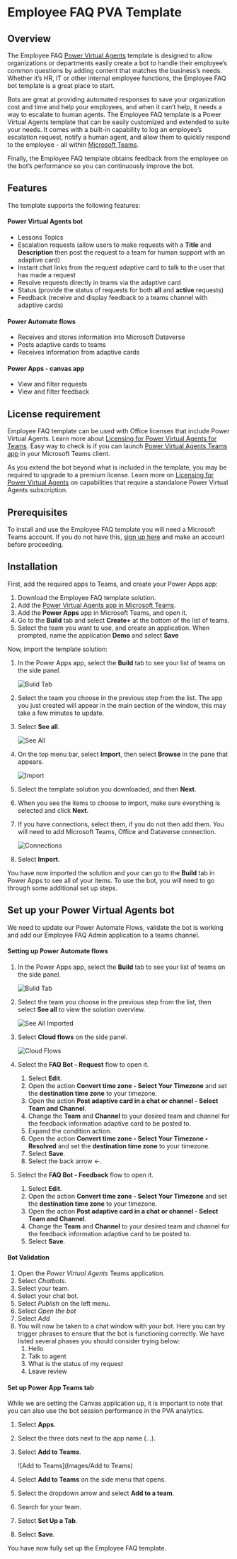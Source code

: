 # Employee FAQ PVA Template

## Overview

The Employee FAQ [Power Virtual Agents](https://powervirtualagents.microsoft.com/) template is designed to allow organizations or departments easily create a bot to handle their employee’s common questions by adding content that matches the business’s needs. Whether it’s HR, IT or other internal employee functions, the Employee FAQ bot template is a great place to start. 

Bots are great at providing automated responses to save your organization cost and time and help your employees, and when it can’t help, it needs a way to escalate to human agents. The Employee FAQ template is a Power Virtual Agents template that can be easily customized and extended to suite your needs. It comes with a built-in capability to log an employee’s escalation request, notify a human agent, and allow them to quickly respond to the employee - all within [Microsoft Teams](https://www.microsoft.com/microsoft-teams/group-chat-software). 

Finally, the Employee FAQ template obtains feedback from the employee on the bot’s performance so you can continuously improve the bot.



## Features

The template supports the following features:



#### Power Virtual Agents bot

- Lessons Topics
- Escalation requests (allow users to make requests with a **Title** and **Description** then post the request to a team for human support with an adaptive card)
- Instant chat links from the request adaptive card to talk to the user that has made a request
- Resolve requests directly in teams via the adaptive card
- Status (provide the status of requests for both **all** and **active** requests)
- Feedback (receive and display feedback to a teams channel with adaptive cards)



#### Power Automate flows

- Receives and stores information into Microsoft Dataverse
- Posts adaptive cards to teams
- Receives information from adaptive cards



#### Power Apps - canvas app

- View and filter requests
- View and filter feedback



## License requirement

Employee FAQ template can be used with Office licenses that include Power Virtual Agents. Learn more about [Licensing for Power Virtual Agents for Teams]( https://docs.microsoft.com/power-virtual-agents/teams/requirements-licensing-teams). Easy way to check is if you can launch [Power Virtual Agents Teams app](https://aka.ms/PVAForTeams) in your Microsoft Teams client.

As you extend the bot beyond what is included in the template, you may be required to upgrade to a premium license. Learn more on [Licensing for Power Virtual Agents](https://docs.microsoft.com/power-virtual-agents/requirements-licensing-subscriptions) on capabilities that require a standalone Power Virtual Agents subscription.



## Prerequisites

To install and use the Employee FAQ template you will need a Microsoft Teams account. If you do not have this, [sign up here](https://www.microsoft.com/microsoft-teams/group-chat-software) and make an account before proceeding.



## Installation

First, add the required apps to Teams, and create your Power Apps app:

1. Download the Employee FAQ template solution.
2. Add the [Power Virtual Agents app in Microsoft Teams](https://docs.microsoft.com/power-virtual-agents/teams/authoring-first-bot-teams#add-the-power-virtual-agents-app-in-microsoft-teams).
3. Add the **Power Apps** app in Microsoft Teams, and open it.
4. Go to the **Build** tab and select **Create+** at the bottom of the list of teams.
5. Select the team you want to use, and create an application. When prompted, name the application **Demo** and select **Save** 

 

Now, import the template solution:

1. In the Power Apps app, select the **Build** tab to see your list of teams on the side panel. 
   

   ![Build Tab](Images/Build-Tab)
   

2. Select the team you choose in the previous step from the list. The app you just created will appear in the main section of the window, this may take a few minutes to update.

3. Select **See all**.
   

   ![See All](Images/See-All)
   

4. On the top menu bar, select **Import**, then select **Browse** in the pane that appears.


   ![Import](Images/Import)

5. Select the template solution you downloaded, and then **Next**.

6. When you see the items to choose to import, make sure everything is selected and click **Next**.

7. If you have connections, select them, if you do not then add them. You will need to add Microsoft Teams, Office and Dataverse connection.


   ![Connections](Images/Connections)

8. Select **Import**.



You have now imported the solution and your can go to the **Build** tab in Power Apps to see all of your items. To use the bot, you will need to go through some additional set up steps.



## Set up your Power Virtual Agents bot

We need to update our Power Automate Flows, validate the bot is working and add our Employee FAQ Admin application to a teams channel.



#### Setting up Power Automate flows

1. In the Power Apps app, select the **Build** tab to see your list of teams on the side panel.
   

    ![Build Tab](Images/Build-Tab)
   

2. Select the team you choose in the previous step from the list, then select **See all** to view the solution overview.


   ![See All Imported](Images/Imported-See-All)

   

3. Select **Cloud flows** on the side panel.
   

   ![Cloud Flows](Images/Cloud-Flows)
   

4. Select the **FAQ Bot - Request** flow to open it.
   1. Select **Edit**.
   2. Open the action **Convert time zone - Select Your Timezone** and set the **destination time zone** to your timezone.
   3. Open the action **Post adaptive card in a chat or channel - Select Team and Channel**.
   4. Change the **Team** and **Channel** to your desired team and channel for the feedback information adaptive card to be posted to.
   5. Expand the condition action.
   6.  Open the action **Convert time zone - Select Your Timezone - Resolved** and set the **destination time zone** to your timezone.
   7. Select **Save**.
   8. Select the back arrow ←.

5. Select the **FAQ Bot - Feedback** flow to open it.
   1. Select **Edit**.
   2. Open the action **Convert time zone - Select Your Timezone** and set the **destination time zone** to your timezone.
   3. Open the action **Post adaptive card in a chat or channel - Select Team and Channel**.
   4. Change the **Team** and **Channel** to your desired team and channel for the feedback information adaptive card to be posted to.
   5. Select **Save**.



#### Bot Validation

1. Open the *Power Virtual Agents* Teams application.
2. Select *Chatbots*.
3. Select your team.
4. Select your chat bot.
5. Select *Publish* on the left menu.
6. Select *Open the bot*
7. Select *Add*
8. You will now be taken to a chat window with your bot. Here you can try trigger phrases to ensure that the bot is functioning correctly. We have listed several phases you should consider trying below:
   1. Hello
   2. Talk to agent
   3. What is the status of my request
   4. Leave review



#### Set up Power App Teams tab

While we are setting the Canvas application up, it is important to note that you can also use the bot session performance in the PVA analytics.

 

1. Select **Apps**.

2. Select the three dots next to the app name (...).

3. Select **Add to Teams**.


   ![Add to Teams](Images/Add to Teams)

4. Select **Add to Teams** on the side menu that opens.

5. Select the dropdown arrow and select **Add to a team**.

6. Search for your team.

7. Select **Set Up a Tab**.

8. Select **Save**.

 

You have now fully set up the Employee FAQ template.